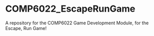 # COMP6022_EscapeRunGame
A repository for the COMP6022 Game Development Module, for the Escape, Run Game!
